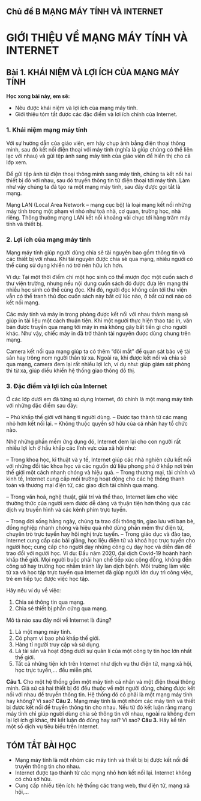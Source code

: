 ## Chủ đề B MẠNG MÁY TÍNH VÀ INTERNET

# GIỚI THIỆU VỀ MẠNG MÁY TÍNH VÀ INTERNET

## Bài 1. KHÁI NIỆM VÀ LỢI ÍCH CỦA MẠNG MÁY TÍNH

**Học xong bài này, em sẽ:**

* Nêu được khái niệm và lợi ích của mạng máy tính.
* Giới thiệu tóm tắt được các đặc điểm và lợi ích chính của Internet.

### 1. Khái niệm mạng máy tính

Với sự hướng dẫn của giáo viên, em hãy chụp ảnh bằng điện thoại thông minh, sau đó kết nối điện thoại với máy tính (nghĩa là giúp chúng có thể liên lạc với nhau) và gửi tệp ảnh sang máy tính của giáo viên để hiển thị cho cả lớp xem.

Để gửi tệp ảnh từ điện thoại thông minh sang máy tính, chúng ta kết nối hai thiết bị đó với nhau, sau đó truyền thông tin từ điện thoại tới máy tính. Làm như vậy chúng ta đã tạo ra một mạng máy tính, sau đây được gọi tắt là mạng.

Mạng LAN (Local Area Network – mạng cục bộ) là loại mạng kết nối những máy tính trong một phạm vi nhỏ như toà nhà, cơ quan, trường học, nhà riêng. Thông thường mạng LAN kết nối khoảng vài chục tới hàng trăm máy tính và thiết bị.

### 2. Lợi ích của mạng máy tính

Mạng máy tính giúp người dùng chia sẻ tài nguyên bao gồm thông tin và các thiết bị với nhau. Khi tài nguyên được chia sẻ qua mạng, nhiều người có thể cùng sử dụng khiến nó trở nên hữu ích hơn.

Ví dụ: Tại một thời điểm chỉ một học sinh có thể mượn đọc một cuốn sách ở thư viện trường, nhưng nếu nội dung cuốn sách đó được đưa lên mạng thì nhiều học sinh có thể cùng đọc. Khi đó, người đọc không cần tới thư viện vẫn có thể tranh thủ đọc cuốn sách này bất cứ lúc nào, ở bất cứ nơi nào có kết nối mạng.

Các máy tính và máy in trong phòng được kết nối với nhau thành mạng sẽ giúp in tài liệu một cách thuận tiện. Khi một người thực hiện thao tác in, văn bản được truyền qua mạng tới máy in mà không gây bất tiền gì cho người khác. Như vậy, chiếc máy in đã trở thành tài nguyên được dùng chung trên mạng.

Camera kết nối qua mạng giúp ta có thêm “đôi mắt” để quan sát bảo vệ tài sản hay trông nom người thân từ xa. Ngoài ra, khi được kết nối và chia sẻ qua mạng, camera đem lại rất nhiều lợi ích, ví dụ như: giúp giám sát phòng thi từ xa, giúp điều khiển hệ thống giao thông đô thị.

### 3. Đặc điểm và lợi ích của Internet

Ở các lớp dưới em đã từng sử dụng Internet, đó chính là một mạng máy tính với những đặc điểm sau đây:

– Phủ khắp thế giới với hàng tỉ người dùng.
– Được tạo thành từ các mạng nhỏ hơn kết nối lại.
– Không thuộc quyền sở hữu của cá nhân hay tổ chức nào.

Nhờ những phần mềm ứng dụng đó, Internet đem lại cho con người rất nhiều lợi ích ở hầu khắp các lĩnh vực của xã hội như:

– Trong khoa học, kĩ thuật và y tế, Internet giúp các nhà nghiên cứu kết nối với những đối tác khoa học và các nguồn dữ liệu phong phú ở khắp nơi trên thế giới một cách nhanh chóng và hiệu quả.
– Trong thương mại, tài chính và kinh tế, Internet cung cấp môi trường hoạt động cho các hệ thống thanh toán và thương mại điện tử, các giao dịch tài chính qua mạng.

– Trong văn hoá, nghệ thuật, giải trí và thể thao, Internet làm cho việc thưởng thức của người xem được dễ dàng và thuận tiện hơn thông qua các dịch vụ truyền hình và các kênh phim trực tuyến.

– Trong đời sống hằng ngày, chúng ta trao đổi thông tin, giao lưu với bạn bè, đồng nghiệp nhanh chóng và hiệu quả nhờ dùng phần mềm thư điện tử, chuyên trò trực tuyến hay hội nghị trực tuyến.
– Trong giáo dục và đào tạo, Internet cung cấp các bài giảng, học liệu điện tử và khoá học trực tuyến cho người học; cung cấp cho người dạy những công cụ dạy học và diễn đàn để trao đổi với người học.
Ví dụ: Đầu năm 2020, đại dịch Covid-19 hoành hành khắp thế giới. Mọi người buộc phải hạn chế tiếp xúc cộng đồng, không đến công sở hay trường học nhằm tránh lây lan dịch bệnh. Môi trường làm việc từ xa và học tập trực tuyến qua Internet đã giúp người lớn duy trì công việc, trẻ em tiếp tục được việc học tập.

Hãy nêu ví dụ về việc:
1) Chia sẻ thông tin qua mạng.
2) Chia sẻ thiết bị phần cứng qua mạng.

Mô tả nào sau đây nói về Internet là đúng?
1) Là một mạng máy tính.
2) Có phạm vi bao phủ khắp thế giới.
3) Hàng tỉ người truy cập và sử dụng.
4) Là tài sản và hoạt động dưới sự quản lí của một công ty tin học lớn nhất thế giới.
5) Tất cả những tiện ích trên Internet như dịch vụ thư điện tử, mạng xã hội, học trực tuyến,... đều miễn phí.

**Câu 1.** Cho một hệ thống gồm một máy tính cá nhân và một điện thoại thông minh. Giả sử cả hai thiết bị đó đều thuộc về một người dùng, chúng được kết nối với nhau để truyền thông tin. Hệ thống đó có phải là một mạng máy tính hay không? Vì sao?
**Câu 2.** Mạng máy tính là một nhóm các máy tính và thiết bị được kết nối để truyền thông tin cho nhau. Nếu từ đó kết luận rằng mạng máy tính chỉ giúp người dùng chia sẻ thông tin với nhau, ngoài ra không đem lại lợi ích gì khác, thì kết luận đó đúng hay sai? Vì sao?
**Câu 3.** Hãy kể tên một số dịch vụ tiêu biểu trên Internet.

## TÓM TẮT BÀI HỌC

* Mạng máy tính là một nhóm các máy tính và thiết bị bị được kết nối để truyền thông tin cho nhau.
* Internet được tạo thành từ các mạng nhỏ hơn kết nối lại. Internet không có chủ sở hữu.
* Cung cấp nhiều tiện ích: hệ thống các trang web, thư điện tử, mạng xã hội,...
